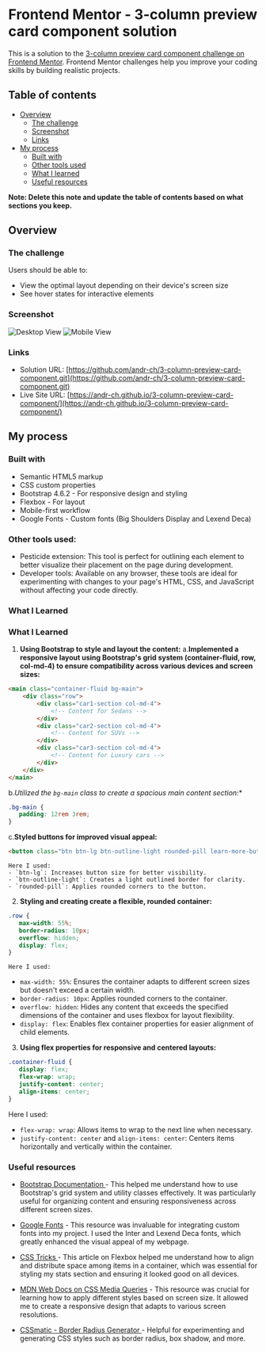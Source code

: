# Frontend Mentor - 3-column preview card component solution

This is a solution to the [3-column preview card component challenge on Frontend Mentor](https://www.frontendmentor.io/challenges/3column-preview-card-component-pH92eAR2-). Frontend Mentor challenges help you improve your coding skills by building realistic projects. 

## Table of contents

- [Overview](#overview)
  - [The challenge](#the-challenge)
  - [Screenshot](#screenshot)
  - [Links](#links)
- [My process](#my-process)
  - [Built with](#built-with)
  - [Other tools used](#other-tools-used)
  - [What I learned](#what-i-learned)
  - [Useful resources](#useful-resources)

**Note: Delete this note and update the table of contents based on what sections you keep.**

## Overview

### The challenge

Users should be able to:

- View the optimal layout depending on their device's screen size
- See hover states for interactive elements

### Screenshot

![Desktop View](images/desktop-view.png)
![Mobile View](images/mobile-view.png)


### Links

- Solution URL: [https://github.com/andr-ch/3-column-preview-card-component.git](https://github.com/andr-ch/3-column-preview-card-component.git)
- Live Site URL: [https://andr-ch.github.io/3-column-preview-card-component/](https://andr-ch.github.io/3-column-preview-card-component/)


## My process

### Built with

- Semantic HTML5 markup
- CSS custom properties
- Bootstrap 4.6.2 - For responsive design and styling
- Flexbox - For layout
- Mobile-first workflow
- Google Fonts - Custom fonts (Big Shoulders Display and Lexend Deca)


### Other tools used:
- Pesticide extension: This tool is perfect for outlining each element to better visualize their placement on the page during development.
- Developer tools: Available on any browser, these tools are ideal for experimenting with changes to your page's HTML, CSS, and JavaScript without affecting your code directly.



### What I Learned

### What I Learned

1. **Using Bootstrap to style and layout the content:**
a.**Implemented a responsive layout using Bootstrap's grid system (container-fluid, row, col-md-4) to ensure compatibility across various devices and screen sizes:**
```html
<main class="container-fluid bg-main">
    <div class="row">
        <div class="car1-section col-md-4">
            <!-- Content for Sedans -->
        </div>
        <div class="car2-section col-md-4">
            <!-- Content for SUVs -->
        </div>
        <div class="car3-section col-md-4">
            <!-- Content for Luxury cars -->
        </div>
    </div>
</main>
```
b.*Utilized the `bg-main` class to create a spacious main content section:**
 ```css
.bg-main {
    padding: 12rem 3rem;
}
```

c.**Styled buttons for improved visual appeal:**
```html
<button class="btn btn-lg btn-outline-light rounded-pill learn-more-button" type="button">Learn More</button>
```
    Here I used:
    - `btn-lg`: Increases button size for better visibility.
    - `btn-outline-light`: Creates a light outlined border for clarity.
    - `rounded-pill`: Applies rounded corners to the button.

2. **Styling and creating create a flexible, rounded container:**
 ```css
.row {
    max-width: 55%;
    border-radius: 10px;
    overflow: hidden;
    display: flex;
}
```
    Here I used:
- `max-width: 55%`: Ensures the container adapts to different screen sizes but doesn't exceed a certain width.
- `border-radius: 10px`: Applies rounded corners to the container.
- `overflow: hidden`: Hides any content that exceeds the specified dimensions of the container and uses flexbox for layout flexibility.
- `display: flex`: Enables flex container properties for easier alignment of child elements.

3. **Using flex properties for responsive and centered layouts:**
 ```css
.container-fluid {
    display: flex;
    flex-wrap: wrap;
    justify-content: center;
    align-items: center;
}
```
Here I used: 
- `flex-wrap: wrap`: Allows items to wrap to the next line when necessary.
- `justify-content: center` and `align-items: center`: Centers items horizontally and vertically within the container.



### Useful resources

- [Bootstrap Documentation ](https://getbootstrap.com/docs/4.6/getting-started/introduction/) - This helped me understand how to use Bootstrap's grid system and utility classes effectively. It was particularly useful for organizing content and ensuring responsiveness across different screen sizes.

- [Google Fonts](https://fonts.google.com/) - This resource was invaluable for integrating custom fonts into my project. I used the Inter and Lexend Deca fonts, which greatly enhanced the visual appeal of my webpage.

- [CSS Tricks ](https://css-tricks.com/snippets/css/a-guide-to-flexbox/) - This article on Flexbox helped me understand how to align and distribute space among items in a container, which was essential for styling my stats section and ensuring it looked good on all devices.

- [MDN Web Docs on CSS Media Queries](https://developer.mozilla.org/en-US/docs/Web/CSS/CSS_media_queries/Using_media_queries) - This resource was crucial for learning how to apply different styles based on screen size. It allowed me to create a responsive design that adapts to various screen resolutions.

- [CSSmatic - Border Radius Generator ](https://www.cssmatic.com/border-radius) - Helpful for experimenting and generating CSS styles such as border radius, box shadow, and more.

